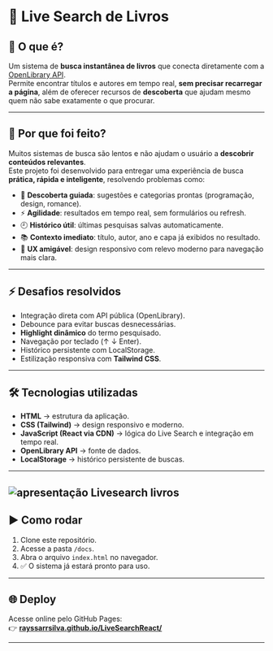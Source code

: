 # 📖 Live Search de Livros  

## 🚀 O que é?  
Um sistema de **busca instantânea de livros** que conecta diretamente com a [OpenLibrary API](https://openlibrary.org/).  
Permite encontrar títulos e autores em tempo real, **sem precisar recarregar a página**, além de oferecer recursos de **descoberta** que ajudam mesmo quem não sabe exatamente o que procurar.  

---

## 🎯 Por que foi feito?  
Muitos sistemas de busca são lentos e não ajudam o usuário a **descobrir conteúdos relevantes**.  
Este projeto foi desenvolvido para entregar uma experiência de busca **prática, rápida e inteligente**, resolvendo problemas como:  

- 🔎 **Descoberta guiada**: sugestões e categorias prontas (programação, design, romance).  
- ⚡ **Agilidade**: resultados em tempo real, sem formulários ou refresh.  
- 🕘 **Histórico útil**: últimas pesquisas salvas automaticamente.  
- 📚 **Contexto imediato**: título, autor, ano e capa já exibidos no resultado.  
- 🎨 **UX amigável**: design responsivo com relevo moderno para navegação mais clara.  

---

## ⚡ Desafios resolvidos  
- Integração direta com API pública (OpenLibrary).  
- Debounce para evitar buscas desnecessárias.  
- **Highlight dinâmico** do termo pesquisado.  
- Navegação por teclado (↑ ↓ Enter).  
- Histórico persistente com LocalStorage.  
- Estilização responsiva com **Tailwind CSS**.  

---

## 🛠️ Tecnologias utilizadas  
- **HTML** → estrutura da aplicação.  
- **CSS (Tailwind)** → design responsivo e moderno.  
- **JavaScript (React via CDN)** → lógica do Live Search e integração em tempo real.  
- **OpenLibrary API** → fonte de dados.  
- **LocalStorage** → histórico persistente de buscas.  

---
![apresentação Livesearch livros](https://github.com/user-attachments/assets/cfabf087-a3fb-4689-a6fb-d9020b895e5d)
---


## ▶️ Como rodar  
1. Clone este repositório.  
2. Acesse a pasta `/docs`.  
3. Abra o arquivo `index.html` no navegador.  
4. ✅ O sistema já estará pronto para uso.  

---

## 🌐 Deploy  
Acesse online pelo GitHub Pages:  
👉 **[rayssarrsilva.github.io/LiveSearchReact/](https://rayssarrsilva.github.io/LiveSearchReact/)**  

---
